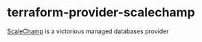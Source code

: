 # terraform-provider-scalechamp
[ScaleChamp](https://www.scalechamp.com) is a victorious managed databases provider

